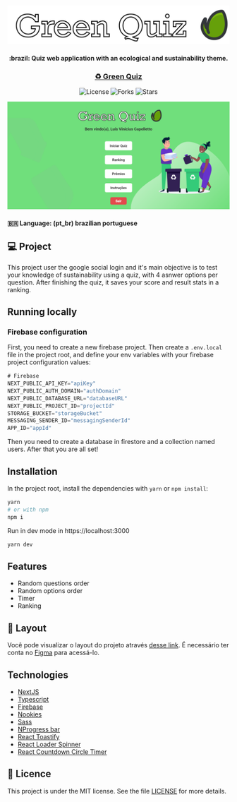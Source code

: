 <div align="center">
  <img src=".public/../public/Logo.svg" />
  <h4>:brazil: Quiz web application with an ecological and sustainability theme.</h4>
  <h3>
    <a href="https://green-quiz.vercel.app/" target="_blank">♻ Green Quiz</a> <br>
  </h3>
  <p align="center">
    <img src="https://img.shields.io/static/v1?label=license&message=MIT&color=70df7c&labelColor=6c54d8" alt="License" />
    <img src="https://img.shields.io/github/forks/capelaum/GreenQuiz?label=forks&message=MIT&color=70df7c&labelColor=6c54d8" alt="Forks">
    <img src="https://img.shields.io/github/stars/capelaum/GreenQuiz?label=stars&message=MIT&color=70df7c&labelColor=6c54d8" alt="Stars">
  </p>

  <img src=".github/cover.png" alt="Green Quiz cover"/>
</div>

#### :brazil: Language: (pt_br) brazilian portuguese

## 💻 Project

This project user the google social login and it's main objective is to test your knowledge of sustainability using a quiz, with 4 asnwer options per question. After finishing the quiz, it saves your score and result stats in a ranking.

## Running locally

### Firebase configuration

First, you need to create a new firebase project. Then create a `.env.local` file in the project root, and define your env variables with your firebase project configuration values:

```javascript
# Firebase
NEXT_PUBLIC_API_KEY="apiKey"
NEXT_PUBLIC_AUTH_DOMAIN="authDomain"
NEXT_PUBLIC_DATABASE_URL="databaseURL"
NEXT_PUBLIC_PROJECT_ID="projectId"
STORAGE_BUCKET="storageBucket"
MESSAGING_SENDER_ID="messagingSenderId"
APP_ID="appId"
```

Then you need to create a database in firestore and a collection named users. After that you are all set!

## Installation

In the project root, install the dependencies with `yarn` or `npm install`:

```bash
yarn
# or with npm
npm i
```

Run in dev mode in https://localhost:3000

```bash
yarn dev
```

## Features

- Random questions order
- Random options order
- Timer
- Ranking

## 🔖 Layout

Você pode visualizar o layout do projeto através [desse link][figma_layout]. É necessário ter conta no [Figma](https://figma.com) para acessá-lo.

## Technologies

- [NextJS][next]
- [Typescript][typescript]
- [Firebase][firebase]
- [Nookies][nookies]
- [Sass][sass]
- [NProgress bar][nprogress]
- [React Toastify][toastify]
- [React Loader Spinner][react_loader]
- [React Countdown Circle Timer][react_timer]

## :memo: Licence

This project is under the MIT license. See the file [LICENSE](.github/LICENSE) for more details.

[sass]: https://sass-lang.com
[next]: https://nextjs.org/docs
[firebase]: https://firebase.google.com
[typescript]: https://www.typescriptlang.org
[nookies]: https://www.npmjs.com/package/nookies
[react_timer]: https://www.npmjs.com/package/react-countdown-circle-timer
[react_loader]: https://www.npmjs.com/package/react-loader-spinner
[nprogress]: https://www.npmjs.com/package/nprogress
[toastify]: https://www.npmjs.com/package/react-toastify
[figma_layout]: https://www.figma.com/file/3C9xWVoZws4U0d3qu4jhGb/GreenQuiz
